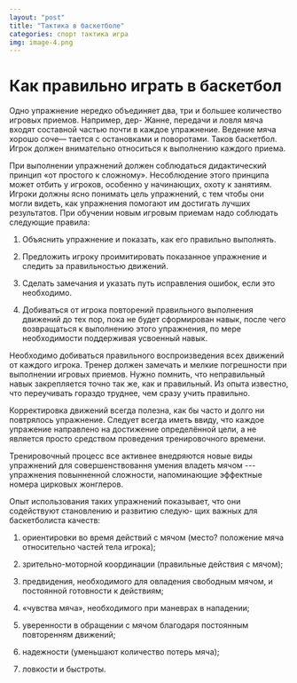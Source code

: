 ```yaml
---
layout: "post"
title: "Тактика в баскетболе"
categories: спорт тактика игра
img: image-4.png
---
```


# Как правильно играть в баскетбол

Одно упражнение нередко объединяет два, три и
большее количество игровых приемов. Например, дер-
Жанне, передачи и ловля мяча входят составной частью
почти в каждое упражнение. Ведение мяча хорошо соче—
тается с остановками и поворотами. Таков баскетбол.
Игрок должен внимательно относиться к выполнению
каждого приема.

При выполнении упражнений должен соблюдаться
дидактический принцип «от простого к сложному». 
Несоблюдение этого принципа может отбить у игроков,
особенно у начинающих, охоту к занятиям. Игроки
должны ясно понимать цель упражнений, с тем чтобы они
могли видеть, как упражнения помогают им достигать
лучших результатов. При обучении новым игровым 
приемам надо соблюдать следующие правила:

1. Объяснить упражнение и показать, как его правильно выполнять.

2. Предложить игроку проимитировать показанное
упражнение и следить за правильностью движений.

3. Сделать замечания и указать путь исправления
ошибок, если это необходимо.

4. Добиваться от игрока повторений правильного
выполнения движений до тех пор, пока не будет сформирован
навык, после чего возвращаться к выполнению
этого упражнения, по мере необходимости поддерживая
усвоенный навык.

Необходимо добиваться правильного воспроизведения
всех движений от каждого игрока. Тренер должен
замечать и мелкие погрешности при выполнении игровых
приемов. Нужно помнить, что неправильный навык
закрепляется точно так же, как и правильный. Из опыта
известно, что переучивать гораздо труднее, чем сразу
учить правильно.

Корректировка движений всегда полезна, как бы часто и
долго ни повтрялось упражнение. Следует всегда иметь ввиду, что
каждое упражение направлено на достижение определённой цели, а не 
является просто средством проведения тренировочного времени.

Тренировочный процесс все активнее
внедряются новые виды упражнений для 
совершенствовання умения владеть мячом --- упражнения повынненной
сложности, напоминающие эффектные номера цирковых жонглеров.

Опыт использования таких упражнений показывает,
что они содействуют становлению и развитию следую-
щих важных для баскетболиста качеств:

1. ориентировки во время действий с мячом (место?
положение мяча относительно частей тела игрока);

2. зрительно-моторной координации (правильные действия с мячом);

3. предвидения, необходимого для овладения свободным
мячом, и постоянной готовности к действиям;

1. «чувства мяча», необходимого при маневрах в нападении;

1. уверенности в обращении с мячом благодаря 
постоянным повторенням движений;

1. надежности (уменьшают количество потерь мяча);

1. ловкости и быстроты.
